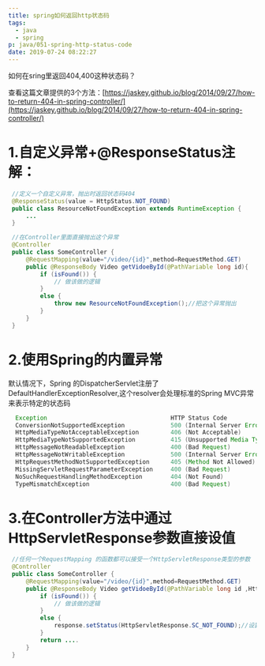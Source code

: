 ```yaml
---
title: spring如何返回http状态码
tags:
  - java
  - spring
p: java/051-spring-http-status-code
date: 2019-07-24 08:22:27
---
```


如何在sring里返回404,400这种状态码？

查看这篇文章提供的3个方法：[https://jaskey.github.io/blog/2014/09/27/how-to-return-404-in-spring-controller/](https://jaskey.github.io/blog/2014/09/27/how-to-return-404-in-spring-controller/)

# 1.自定义异常+@ResponseStatus注解：
```java
 //定义一个自定义异常，抛出时返回状态码404
 @ResponseStatus(value = HttpStatus.NOT_FOUND)
 public class ResourceNotFoundException extends RuntimeException {
     ...
 }

 //在Controller里面直接抛出这个异常
 @Controller
 public class SomeController {
     @RequestMapping(value="/video/{id}",method=RequestMethod.GET)
     public @ResponseBody Video getVidoeById(@PathVariable long id){
         if (isFound()) {
             // 做该做的逻辑
         }
         else {
             throw new ResourceNotFoundException();//把这个异常抛出 
         }
     }
 }
 ```
# 2.使用Spring的内置异常
默认情况下，Spring 的DispatcherServlet注册了DefaultHandlerExceptionResolver,这个resolver会处理标准的Spring MVC异常来表示特定的状态码
```java
  Exception                                   HTTP Status Code
  ConversionNotSupportedException             500 (Internal Server Error)
  HttpMediaTypeNotAcceptableException         406 (Not Acceptable)
  HttpMediaTypeNotSupportedException          415 (Unsupported Media Type)
  HttpMessageNotReadableException             400 (Bad Request)
  HttpMessageNotWritableException             500 (Internal Server Error)
  HttpRequestMethodNotSupportedException      405 (Method Not Allowed)
  MissingServletRequestParameterException     400 (Bad Request)
  NoSuchRequestHandlingMethodException        404 (Not Found)
  TypeMismatchException                       400 (Bad Request)
```
# 3.在Controller方法中通过HttpServletResponse参数直接设值
```java
 //任何一个RequestMapping 的函数都可以接受一个HttpServletResponse类型的参数
 @Controller
 public class SomeController {
     @RequestMapping(value="/video/{id}",method=RequestMethod.GET)
     public @ResponseBody Video getVidoeById(@PathVariable long id ,HttpServletResponse response){
         if (isFound()) {
             // 做该做的逻辑
         }
         else {
             response.setStatus(HttpServletResponse.SC_NOT_FOUND);//设置状态码
         }
         return ....
     }
 }
```


